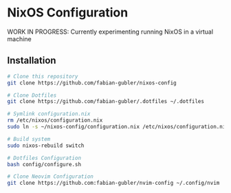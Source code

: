 # NixOS Configuration

WORK IN PROGRESS: Currently experimenting running NixOS in a virtual machine

## Installation

```bash
# Clone this repository
git clone https://github.com/fabian-gubler/nixos-config

# Clone Dotfiles
git clone https://github.com/fabian-gubler/.dotfiles ~/.dotfiles

# Symlink configuration.nix
rm /etc/nixos/configuration.nix
sudo ln -s ~/nixos-config/configuration.nix /etc/nixos/configuration.nix

# Build system
sudo nixos-rebuild switch

# Dotfiles Configuration
bash config/configure.sh

# Clone Neovim Configuration
git clone https://github.com:fabian-gubler/nvim-config ~/.config/nvim

```
